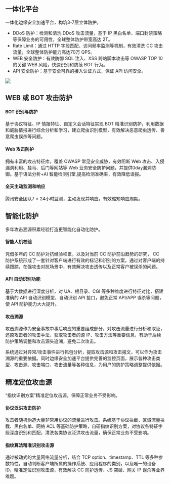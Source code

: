 ## 一体化平台
一体化边缘安全加速平台，构筑3-7层立体防护。
- DDoS 防护：检测和清洗 DDoS 攻击流量，基于 IP 黑白名单、端口封禁策略等保障业务的可用性，全球整体防护带宽高达 2T。
- Rate Limit：通过 HTTP 字段匹配、访问频率监测等机制，有效清洗 CC 攻击流量，全球整体防护能力高达70万 QPS。
- WEB 安全防护：有效防御 SQL 注入、XSS 跨站脚本攻击等 OWASP TOP 10的关键 WEB 风险，快速识别和防范 BOT 行为。
- API 安全防护：基于安全可靠的接入认证方式，保证 API 访问安全。

![](https://qcloudimg.tencent-cloud.cn/raw/379c07a80f7879601a03d5b572e25023.png)

## WEB 或 BOT 攻击防护 
#### BOT 识别与防护
基于协议特征、IP 情报特征、自定义会话特征实现 BOT 精准识别防护，利用数据和威胁情报进行综合分析和学习，建立爬虫识别模型，有效解决恶意爬虫透传、善意爬虫误杀等问题。

#### Web 攻击防护
拥有丰富的攻击特征库，覆盖 OWASP 常见安全威胁，有效阻断 Web 攻击、入侵漏洞利用、挂马、后门等网站等 Web 业务安全防护问题，并提供0day漏洞防御。基于语法分析+AI 智能检测引擎,提高检测准确率，有效降低误报。

 #### 全天主动监测和响应
腾讯安全团队7 × 24小时监测，主动发现并响应，有效缩短响应周期。

## 智能化防护
多年攻击溯源积累经验打造更智能化自动化防护。

#### 智能人机校验
凭借多年的 CC 防护对抗经验积累，以及对当前 CC 防护前沿趋势的研究， CC 防护系统形成了一套针对客户端进行有效的标记和识别的方案。通过对客户端的持续跟踪，在强攻击对抗场景中，有效解决攻击透传以及正常客户被误杀的问题。

 
#### API 自动识别功能
基于大数据进行深度分析，对 UA、根目录、CGI 等多种维度进行特征对比，搭建准确的 API 自动识别模型，自动识别 API 接口，避免正常 API/APP 误杀等问题，使 API 防护能力大大提升。

#### 攻击溯源
攻击溯源作为安全事故中事后响应的重要组成部分，对攻击流量进行分析和取证，还原攻击者的攻击手法，获取攻击者的源 IP、攻击方法等重要信息，有助于后续防护策略调整和攻击源头追溯，避免二次攻击。

系统通过对异常/攻击事件进行抓包分析，提取攻击源和攻击报文，可以作为攻击溯源的重要依据。同时边缘安全加速平台提供完善的监控页面，展示各种攻击类型、攻击源、攻击端口、攻击流量等各种信息，为用户的防护策略调整提供依据。

## 精准定位攻击源
“指纹识别方案”精准定位攻击源，保障正常业务不受影响。

#### 协议泛洪攻击防护
攻击者随机伪造大量非常用协议的流量进行攻击。系统基于协议拦截、区域流量拦截、黑白名单、网络 ACL 等基础防护策略，自研指纹识别方案，对协议各特征字段深度识别和匹配，清洗各类协议泛洪攻击流量，确保正常业务不受影响。

#### 指纹算法精准识别攻击源
通过被动式的大量网络流量分析，结合 TCP option、timestamp、TTL 等多种参数特性，自动判断客户端所属的操作系统、应用程序的类别，以及唯一的设备 ID，精准定位识别攻击源，有效解决 CC 防护透传、JS 突破、网关 IP 误杀等业界难题。
